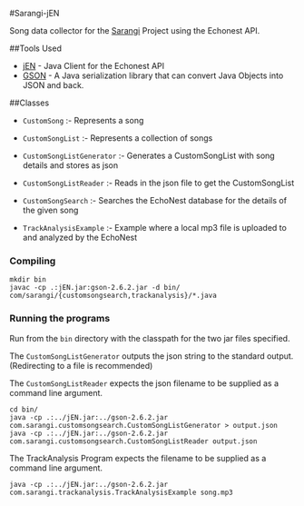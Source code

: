 #Sarangi-jEN

Song data collector for the [Sarangi](https://github.com/lazymahendrathapa/Sarangi) Project using the Echonest API.

##Tools Used
* [jEN](https://github.com/echonest/jEN) - Java Client for the Echonest API
* [GSON](https://github.com/google/gson) - A Java serialization library that can convert Java Objects into JSON and back.

##Classes
* `CustomSong` :- Represents a song
* `CustomSongList` :- Represents a collection of songs
* `CustomSongListGenerator` :- Generates a CustomSongList with song details and stores as json
* `CustomSongListReader` :- Reads in the json file to get the CustomSongList
* `CustomSongSearch` :- Searches the EchoNest database for the details of the given song

* `TrackAnalysisExample` :- Example where a local mp3 file is uploaded to and analyzed by the EchoNest

### Compiling 

```
mkdir bin
javac -cp .:jEN.jar:gson-2.6.2.jar -d bin/ com/sarangi/{customsongsearch,trackanalysis}/*.java
```
### Running the programs

Run from the `bin` directory with the classpath for the two jar files specified.

The `CustomSongListGenerator` outputs the json string to the standard output. (Redirecting to a file is recommended)

The `CustomSongListReader` expects the json filename to be supplied as a command line argument.

```
cd bin/
java -cp .:../jEN.jar:../gson-2.6.2.jar com.sarangi.customsongsearch.CustomSongListGenerator > output.json
java -cp .:../jEN.jar:../gson-2.6.2.jar com.sarangi.customsongsearch.CustomSongListReader output.json
```

The TrackAnalysis Program expects the filename to be supplied as a command line argument.

```
java -cp .:../jEN.jar:../gson-2.6.2.jar com.sarangi.trackanalysis.TrackAnalysisExample song.mp3
```

